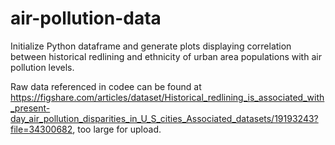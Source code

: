 # air-pollution-data
Initialize Python dataframe and generate plots displaying correlation between
historical redlining and ethnicity of urban area populations with air pollution
levels.

Raw data referenced in codee can be found at
https://figshare.com/articles/dataset/Historical_redlining_is_associated_with_present-day_air_pollution_disparities_in_U_S_cities_Associated_datasets/19193243?file=34300682,
too large for upload.
